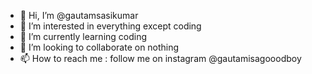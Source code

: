 - 👋 Hi, I’m @gautamsasikumar
- 👀 I’m interested in everything except coding
- 🌱 I’m currently learning coding
- 💞️ I’m looking to collaborate on nothing
- 📫 How to reach me : follow me on instagram @gautamisagooodboy

<!---
gautamsasikumar/gautamsasikumar is a ✨ special ✨ repository because its `README.md` (this file) appears on your GitHub profile.
You can click the Preview link to take a look at your changes.
--->

